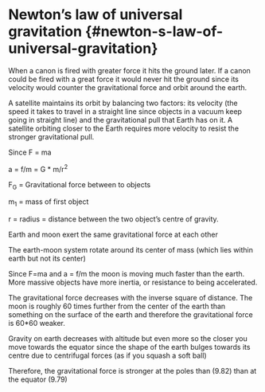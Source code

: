 # Newton’s law of universal gravitation {#newton-s-law-of-universal-gravitation}

When a canon is fired with greater force it hits the ground later. If a canon could be fired with a great force it would never hit the ground since its velocity would counter the gravitational force and orbit around the earth.

A satellite maintains its orbit by balancing two factors: its velocity (the speed it takes to travel in a straight line since objects in a vacuum keep going in straight line) and the gravitational pull that Earth has on it. A satellite orbiting closer to the Earth requires more velocity to resist the stronger gravitational pull.

Since F = ma

a = f/m = G * m/r<sup>2</sup>

F<sub>G</sub> = Gravitational force between to objects

m<sub>1</sub> = mass of first object

r = radius = distance between the two object’s centre of gravity.

Earth and moon exert the same gravitational force at each other

The earth-moon system rotate around its center of mass (which lies within earth but not its center)

Since F=ma and a = f/m the moon is moving much faster than the earth. More massive objects have more inertia, or resistance to being accelerated.

The gravitational force decreases with the inverse square of distance. The moon is roughly 60 times further from the center of the earth than something on the surface of the earth and therefore the gravitational force is 60*60 weaker.

Gravity on earth decreases with altitude but even more so the closer you move towards the equator since the shape of the earth bulges towards its centre due to centrifugal forces (as if you squash a soft ball)

Therefore, the gravitational force is stronger at the poles than (9.82) than at the equator (9.79)